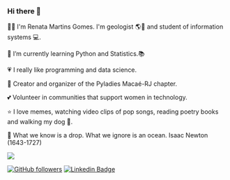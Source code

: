 
### Hi there 👋

👩‍💻 I'm Renata Martins Gomes. I'm  geologist 🌎🗻 and student of information systems 💻.

🌱 I’m currently learning Python and Statistics.📚 

💗 I really like programming and data science.

🔭 Creator and organizer of the Pyladies Macaé-RJ chapter.

💕 Volunteer in communities that support women in technology.

⭐ I love memes, watching video clips of pop songs, reading poetry books and walking my dog 🐶.

🔮 What we know is a drop. What we ignore is an ocean. Isaac Newton (1643-1727) 

[![](https://img.shields.io/badge/linkedin-9ed0d5)](https://www.linkedin.com/in/renatageousp/)


[![GitHub followers](https://img.shields.io/github/followers/22renata?tab=followers)](https://www.github.com/22renata)
[![Linkedin Badge](https://img.shields.io/badge/-renatageousp-blue?style=flat&logo=Linkedin&logoColor=white&link=https://www.linkedin.com/in/renatageousp/)](https://www.linkedin.com/in/renatageousp/)


